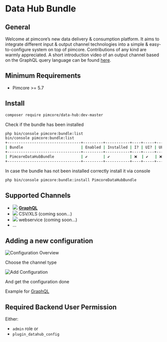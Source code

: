 # Data Hub Bundle

## General

Welcome at pimcore’s new data delivery & consumption platform.
It aims to integrate different input & output channel technologies into a simple & easy-to-configure system on top of pimcore.
Contributions of any kind are warmly appreciated.
A short introduction video of an output channel based on the GraphQL query language can be found [here](./doc/img/graphql/intro.mp4).

## Minimum Requirements

* Pimcore >= 5.7

## Install
```bash 
composer require pimcore/data-hub:dev-master
```

Check if the bundle has been installed
```bash
php bin/console pimcore:bundle:list
bin/console pimcore:bundle:list
+---------------------------------+---------+-----------+----+-----+-----+
| Bundle                          | Enabled | Installed | I? | UI? | UP? |
+---------------------------------+---------+-----------+----+-----+-----+
| PimcoreDataHubBundle            | ✔       | ✔         | ❌  | ✔   | ❌  |
+---------------------------------+---------+-----------+----+-----+-----+
```

In case the bundle has not been installed correctly install it via console
```bash
php bin/console pimcore:bundle:install PimcoreDataHubBundle
```

## Supported Channels

* ![](./doc/img/graphql/logo_mini.png) **[GraphQL](doc/GraphQL.md)**
* ![](./doc/img/csv/logo_small.png) CSV/XLS (coming soon...)
* ![](./doc/img/rest/logo_small.png) webservice (coming soon...)
* ...

## Adding a new configuration

![Configuration Overview](./doc/img/graphql/configuration3.png)

Choose the channel type

![Add Configuration](./doc/img/add_config.png)

And get the configuration done

Example for [GraphQL](doc/GraphQL.md)

## Required Backend User Permission

Either:
* `admin` role or
* `plugin_datahub_config`

